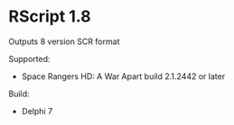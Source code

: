 # RScript 1.8
Outputs 8 version SCR format

Supported:
- Space Rangers HD: A War Apart build 2.1.2442 or later

Build:
- Delphi 7
